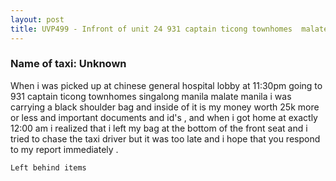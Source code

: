 ```yaml
---
layout: post
title: UVP499 - Infront of unit 24 931 captain ticong townhomes  malate manila 
---
```


### Name of taxi: Unknown

When i was picked up at chinese general hospital lobby  at 11:30pm going to 931 captain ticong townhomes singalong manila malate manila i was carrying a black shoulder bag and inside of it is my money worth 25k more or less and important documents and id's , and when i got home at exactly 12:00 am i realized that i left my bag  at the bottom of the front seat and i tried to chase the taxi driver but it was too late and i hope that you respond to my report immediately . 

```Left behind items```
